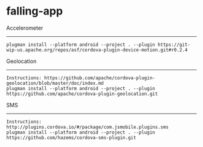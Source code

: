 # falling-app


Accelerometer
_____________
	plugman install --platform android --project . --plugin https://git-wip-us.apache.org/repos/asf/cordova-plugin-device-motion.git#r0.2.4


Geolocation
_____________
	Instructions: https://github.com/apache/cordova-plugin-geolocation/blob/master/doc/index.md
	plugman install --platform android --project . --plugin https://github.com/apache/cordova-plugin-geolocation.git


SMS
_____________
	Instructions: http://plugins.cordova.io/#/package/com.jsmobile.plugins.sms
	plugman install --platform android --project . --plugin https://github.com/hazems/cordova-sms-plugin.git